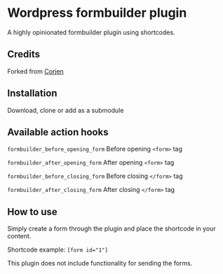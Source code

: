 Wordpress formbuilder plugin
=================

A highly opinionated formbuilder plugin using shortcodes.

## Credits

Forked from [Corjen](https://github.com/Corjen/wordpress-formbuilder/)

## Installation

Download, clone or add as a submodule

## Available action hooks

`formbuilder_before_opening_form` Before opening `<form>` tag

`formbuilder_after_opening_form` After opening `<form>` tag

`formbuilder_before_closing_form` Before closing `</form>` tag

`formbuilder_after_closing_form` After closing `</form>` tag

## How to use

Simply create a form through the plugin and place the shortcode in your content. 

Shortcode example: `[form id="1"]`

This plugin does not include functionality for sending the forms.